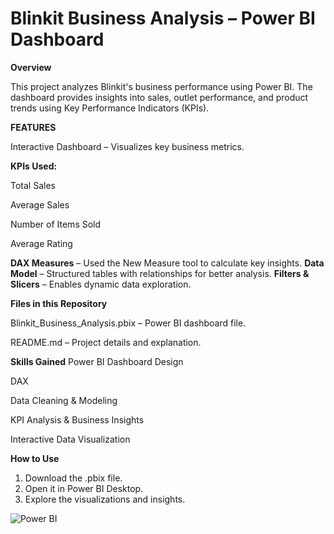 # Blinkit Business Analysis – Power BI Dashboard

**Overview**

This project analyzes Blinkit's business performance using Power BI. The dashboard provides insights into sales, outlet performance, and product trends using Key Performance Indicators (KPIs).

**FEATURES**

Interactive Dashboard – Visualizes key business metrics.

**KPIs Used:**

Total Sales

Average Sales

Number of Items Sold

Average Rating



**DAX Measures** – Used the New Measure tool to calculate key insights.
**Data Model** – Structured tables with relationships for better analysis.
**Filters & Slicers** – Enables dynamic data exploration.


**Files in this Repository**

Blinkit_Business_Analysis.pbix – Power BI dashboard file.

README.md – Project details and explanation.

**Skills Gained**
Power BI Dashboard Design

DAX 

Data Cleaning & Modeling

KPI Analysis & Business Insights

Interactive Data Visualization


**How to Use**

1. Download the .pbix file.
2. Open it in Power BI Desktop.
3. Explore the visualizations and insights.

![Power BI](https://img.shields.io/badge/Power%20BI-Data%20Analytics-yellow)
  
